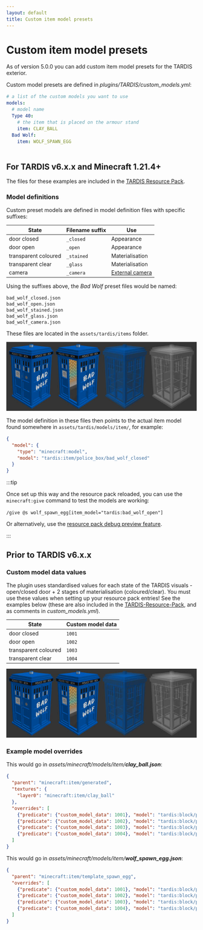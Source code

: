```yaml
---
layout: default
title: Custom item model presets
---
```


# Custom item model presets

As of version 5.0.0 you can add custom item model presets for the TARDIS exterior.

Custom model presets are defined in _plugins/TARDIS/custom\_models.yml_:

```yaml title="/plugins/TARDIS/custom_models.yml"
# a list of the custom models you want to use
models:
  # model name
  Type 40:
    # the item that is placed on the armour stand
    item: CLAY_BALL
  Bad Wolf:
    item: WOLF_SPAWN_EGG
    
```

## For TARDIS v6.x.x and Minecraft 1.21.4+

The files for these examples are included in the [TARDIS Resource Pack](https://github.com/eccentricdevotion/TARDIS-Resource-Pack).

### Model definitions

Custom preset models are defined in model definition files with specific suffixes:

| State                | Filename suffix | Use             |
| -------------------- | --------------- | --------------- |
| door closed          | `_closed`       | Appearance      |
| door open            | `_open`         | Appearance      |
| transparent coloured | `_stained`      | Materialisation |
| transparent clear    | `_glass`        | Materialisation |
| camera               | `_camera`       | [External camera](/monitor#tardis-external-camera) |

Using the suffixes above, the _Bad Wolf_ preset files would be named:

```text title="assets/tardis/items/..."
bad_wolf_closed.json
bad_wolf_open.json
bad_wolf_stained.json
bad_wolf_glass.json
bad_wolf_camera.json
```

These files are located in the `assets/tardis/items` folder.

![Custom model states](/images/docs/custom_model_states.jpg)

The model definition in these files then points to the actual item model found somewhere in `assets/tardis/models/item/`, for example:

```json title="assets/tardis/items/bad_wolf_closed.json"
{
  "model": {
    "type": "minecraft:model",
    "model": "tardis:item/police_box/bad_wolf_closed"
  }
}
```

:::tip

Once set up this way and the resource pack reloaded, you can use the `minecraft:give` command to test the models are working:

`/give @s wolf_spawn_egg[item_model="tardis:bad_wolf_open"]`

Or alternatively, use the [resource pack debug preview feature](/debug-preview).

:::

## Prior to TARDIS v6.x.x

### Custom model data values

The plugin uses standardised values for each state of the TARDIS visuals - open/closed door + 2 stages of materialisation (coloured/clear). You must use these values when setting up your resource pack entries! See the examples below (these are also included in the [TARDIS-Resource-Pack](https://github.com/eccentricdevotion/TARDIS-Resource-Pack/tree/4ab020a7fb6a2e44abed17044f4106198010c304), and as comments in _custom\_models.yml_).

| State                | Custom model data |
| -------------------- | ----------------- |
| door closed          | `1001`            |
| door open            | `1002`            |
| transparent coloured | `1003`            |
| transparent clear    | `1004`            |

![Custom model states](/images/docs/custom_model_states.jpg)

### Example model overrides

This would go in _assets/minecraft/models/item/**clay\_ball.json**_:

```json
{
  "parent": "minecraft:item/generated",
  "textures": {
    "layer0": "minecraft:item/clay_ball"
  },
  "overrides": [
    {"predicate": {"custom_model_data": 1001}, "model": "tardis:block/police_box/type_40_closed"},
    {"predicate": {"custom_model_data": 1002}, "model": "tardis:block/police_box/type_40_open"},
    {"predicate": {"custom_model_data": 1003}, "model": "tardis:block/police_box/type_40_stained"},
    {"predicate": {"custom_model_data": 1004}, "model": "tardis:block/police_box/type_40_glass"}
  ]
}
```

This would go in _assets/minecraft/models/item/**wolf\_spawn\_egg.json**_:

```json
{
  "parent": "minecraft:item/template_spawn_egg",
  "overrides": [
    {"predicate": {"custom_model_data": 1001}, "model": "tardis:block/police_box/bad_wolf_closed"},
    {"predicate": {"custom_model_data": 1002}, "model": "tardis:block/police_box/bad_wolf_open"},
    {"predicate": {"custom_model_data": 1003}, "model": "tardis:block/police_box/bad_wolf_stained"},
    {"predicate": {"custom_model_data": 1004}, "model": "tardis:block/police_box/bad_wolf_glass"}
  ]
}
```
